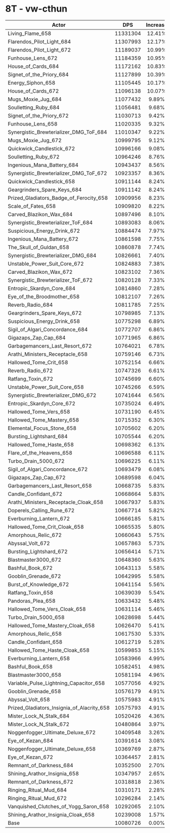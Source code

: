 # 8T - vw-cthun
| Actor | DPS | Increase |
|---|:---:|:---:|
|Living_Flame_658|11331304|12.41%|
|Flarendos_Pilot_Light_684|11307993|12.17%|
|Flarendos_Pilot_Light_672|11189037|10.99%|
|Funhouse_Lens_672|11184359|10.95%|
|House_of_Cards_684|11172162|10.83%|
|Signet_of_the_Priory_684|11127899|10.39%|
|Energy_Siphon_658|11105445|10.17%|
|House_of_Cards_672|11096138|10.07%|
|Mugs_Moxie_Jug_684|11077432|9.89%|
|Soulletting_Ruby_684|11056481|9.68%|
|Signet_of_the_Priory_672|11030713|9.42%|
|Funhouse_Lens_658|11020335|9.32%|
|Synergistic_Brewterializer_DMG_ToF_684|11010347|9.22%|
|Mugs_Moxie_Jug_672|10999795|9.12%|
|Quickwick_Candlestick_672|10996166|9.08%|
|Soulletting_Ruby_672|10964246|8.76%|
|Ingenious_Mana_Battery_684|10943437|8.56%|
|Synergistic_Brewterializer_DMG_ToF_672|10923357|8.36%|
|Quickwick_Candlestick_658|10911144|8.24%|
|Geargrinders_Spare_Keys_684|10911142|8.24%|
|Prized_Gladiators_Badge_of_Ferocity_658|10909956|8.23%|
|Scale_of_Fates_658|10909820|8.22%|
|Carved_Blazikon_Wax_684|10897496|8.10%|
|Synergistic_Brewterializer_ToF_684|10893083|8.06%|
|Suspicious_Energy_Drink_672|10884474|7.97%|
|Ingenious_Mana_Battery_672|10861598|7.75%|
|The_Skull_of_Guldan_658|10860878|7.74%|
|Synergistic_Brewterializer_DMG_684|10826661|7.40%|
|Unstable_Power_Suit_Core_672|10824883|7.38%|
|Carved_Blazikon_Wax_672|10823102|7.36%|
|Synergistic_Brewterializer_ToF_672|10820128|7.33%|
|Entropic_Skardyn_Core_684|10814860|7.28%|
|Eye_of_the_Broodmother_658|10812107|7.26%|
|Reverb_Radio_684|10811785|7.25%|
|Geargrinders_Spare_Keys_672|10798985|7.13%|
|Suspicious_Energy_Drink_658|10775298|6.89%|
|Sigil_of_Algari_Concordance_684|10772707|6.86%|
|Gigazaps_Zap_Cap_684|10771965|6.86%|
|Garbagemancers_Last_Resort_672|10764021|6.78%|
|Arathi_Ministers_Receptacle_658|10759146|6.73%|
|Hallowed_Tome_Crit_658|10752154|6.66%|
|Reverb_Radio_672|10747326|6.61%|
|Ratfang_Toxin_672|10745699|6.60%|
|Unstable_Power_Suit_Core_658|10745266|6.59%|
|Synergistic_Brewterializer_DMG_672|10741644|6.56%|
|Entropic_Skardyn_Core_672|10735024|6.49%|
|Hallowed_Tome_Vers_658|10731190|6.45%|
|Hallowed_Tome_Mastery_658|10715352|6.30%|
|Elemental_Focus_Stone_658|10705602|6.20%|
|Bursting_Lightshard_684|10705544|6.20%|
|Hallowed_Tome_Haste_658|10698362|6.13%|
|Flare_of_the_Heavens_658|10696588|6.11%|
|Turbo_Drain_5000_672|10696225|6.11%|
|Sigil_of_Algari_Concordance_672|10693479|6.08%|
|Gigazaps_Zap_Cap_672|10689598|6.04%|
|Garbagemancers_Last_Resort_658|10668735|5.83%|
|Candle_Confidant_672|10668664|5.83%|
|Arathi_Ministers_Receptacle_Cloak_658|10667937|5.83%|
|Doperels_Calling_Rune_672|10667714|5.82%|
|Everburning_Lantern_672|10666185|5.81%|
|Hallowed_Tome_Crit_Cloak_658|10665535|5.80%|
|Amorphous_Relic_672|10660643|5.75%|
|Abyssal_Volt_672|10657863|5.73%|
|Bursting_Lightshard_672|10656414|5.71%|
|Blastmaster3000_672|10648360|5.63%|
|Bashful_Book_672|10643113|5.58%|
|Gooblin_Grenade_672|10642995|5.58%|
|Burst_of_Knowledge_672|10641154|5.56%|
|Ratfang_Toxin_658|10639039|5.54%|
|Pandoras_Plea_658|10633432|5.48%|
|Hallowed_Tome_Vers_Cloak_658|10631114|5.46%|
|Turbo_Drain_5000_658|10628698|5.44%|
|Hallowed_Tome_Mastery_Cloak_658|10626470|5.41%|
|Amorphous_Relic_658|10617530|5.33%|
|Candle_Confidant_658|10612719|5.28%|
|Hallowed_Tome_Haste_Cloak_658|10599853|5.15%|
|Everburning_Lantern_658|10583966|4.99%|
|Bashful_Book_658|10582451|4.98%|
|Blastmaster3000_658|10581194|4.96%|
|Variable_Pulse_Lightning_Capacitor_658|10577056|4.92%|
|Gooblin_Grenade_658|10576179|4.91%|
|Abyssal_Volt_658|10575983|4.91%|
|Prized_Gladiators_Insignia_of_Alacrity_658|10575793|4.91%|
|Mister_Lock_N_Stalk_684|10520426|4.36%|
|Mister_Lock_N_Stalk_672|10480864|3.97%|
|Noggenfogger_Ultimate_Deluxe_672|10409548|3.26%|
|Eye_of_Kezan_684|10391614|3.08%|
|Noggenfogger_Ultimate_Deluxe_658|10369769|2.87%|
|Eye_of_Kezan_672|10364457|2.81%|
|Remnant_of_Darkness_684|10352500|2.70%|
|Shining_Arathor_Insignia_658|10347957|2.65%|
|Remnant_of_Darkness_672|10318818|2.36%|
|Ringing_Ritual_Mud_684|10310171|2.28%|
|Ringing_Ritual_Mud_672|10296284|2.14%|
|Vanquished_Clutches_of_Yogg_Saron_658|10292065|2.10%|
|Shining_Arathor_Insignia_Cloak_658|10239008|1.57%|
|Base|10080726|0.00%|

